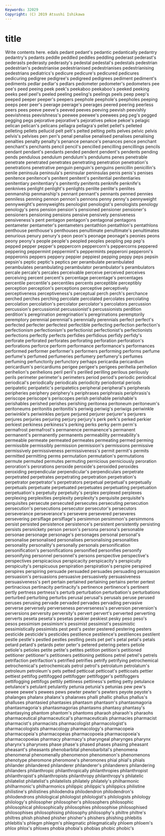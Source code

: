 ```yaml
---
Keywords: 32029
Copyright: (C) 2019 Atsushi Ishikawa
---
```


# title

Write contents here.
edals pedant pedant's
pedantic pedantically pedantry pedantry's pedants peddle peddled peddles peddling pederast
pederast's pederasts pederasty pederasty's pedestal pedestal's pedestals pedestrian pedestrian's pedestrianise
pedestrianised pedestrianises pedestrianising pedestrians pediatrics's pedicure pedicure's pedicured pedicures pedicuring
pedigree pedigree's pedigreed pedigrees pediment pediment's pediments pedlar pedlar's pedlars
pedometer pedometer's pedometers pee pee's peed peeing peek peek's peekaboo
peekaboo's peeked peeking peeks peel peel's peeled peeling peeling's peelings
peels peep peep's peeped peeper peeper's peepers peephole peephole's peepholes
peeping peeps peer peer's peerage peerage's peerages peered peering peerless
peers pees peeve peeve's peeved peeves peeving peevish peevishly peevishness
peevishness's peewee peewee's peewees peg peg's pegged pegging pegs pejorative
pejorative's pejoratives pekoe pekoe's pelagic pelican pelican's pelicans pellagra pellagra's
pellet pellet's pelleted pelleting pellets pellucid pelt pelt's pelted pelting
pelts pelves pelvic pelvis pelvis's pelvises pen pen's penal penalise
penalised penalises penalising penalties penalty penalty's penance penance's penances pence
penchant penchant's penchants pencil pencil's pencilled pencilling pencillings pencils pendant
pendant's pendants pended pendent pendent's pendents pending pends pendulous pendulum
pendulum's pendulums penes penetrable penetrate penetrated penetrates penetrating penetration penetration's
penetrations penetrative penguin penguin's penguins penicillin penicillin's penile peninsula peninsula's
peninsular peninsulas penis penis's penises penitence penitence's penitent penitent's penitential
penitentiaries penitentiary penitentiary's penitently penitents penknife penknife's penknives penlight penlight's
penlights penlite penlite's penlites penmanship penmanship's pennant pennant's pennants penned
pennies penniless penning pennon pennon's pennons penny penny's pennyweight pennyweight's
pennyweights penologist penologist's penologists penology penology's pens pension pension's pensioned
pensioner pensioner's pensioners pensioning pensions pensive pensively pensiveness pensiveness's pent
pentagon pentagon's pentagonal pentagons pentameter pentameter's pentameters pentathlon pentathlon's pentathlons
penthouse penthouse's penthouses penultimate penultimate's penultimates penurious penury penury's peon
peon's peonage peonage's peonies peons peony peony's people people's peopled
peoples peopling pep pep's pepped pepper pepper's peppercorn peppercorn's peppercorns
peppered peppering peppermint peppermint's peppermints pepperoni pepperoni's pepperonis peppers peppery
peppier peppiest pepping peppy peps pepsin pepsin's peptic peptic's peptics
per perambulate perambulated perambulates perambulating perambulator perambulator's perambulators percale percale's
percales perceivable perceive perceived perceives perceiving percent percent's percentage percentage's
percentages percentile percentile's percentiles percents perceptible perceptibly perception perception's perceptions
perceptive perceptively perceptiveness perceptiveness's perceptual perch perch's perchance perched perches
perching percolate percolated percolates percolating percolation percolation's percolator percolator's percolators
percussion percussion's percussionist percussionist's percussionists perdition perdition's peregrination peregrination's peregrinations
peremptorily peremptory perennial perennial's perennially perennials perfect perfect's perfected perfecter
perfectest perfectible perfecting perfection perfection's perfectionism perfectionism's perfectionist perfectionist's perfectionists
perfections perfectly perfects perfidies perfidious perfidy perfidy's perforate perforated perforates
perforating perforation perforation's perforations perforce perform performance performance's performances performed
performer performer's performers performing performs perfume perfume's perfumed perfumeries perfumery
perfumery's perfumes perfuming perfunctorily perfunctory perhaps pericardia pericardium pericardium's pericardiums
perigee perigee's perigees perihelia perihelion perihelion's perihelions peril peril's perilled
perilling perilous perilously perils perimeter perimeter's perimeters period period's periodic
periodical periodical's periodically periodicals periodicity periodontal periods peripatetic peripatetic's peripatetics
peripheral peripheral's peripherals peripheries periphery periphery's periphrases periphrasis periphrasis's periscope
periscope's periscopes perish perishable perishable's perishables perished perishes perishing peritonea
peritoneum peritoneum's peritoneums peritonitis peritonitis's periwig periwig's periwigs periwinkle periwinkle's
periwinkles perjure perjured perjurer perjurer's perjurers perjures perjuries perjuring perjury
perjury's perk perk's perked perkier perkiest perkiness perkiness's perking perks
perky perm perm's permafrost permafrost's permanence permanence's permanent permanent's permanently
permanents permeability permeability's permeable permeate permeated permeates permeating permed perming
permissible permissibly permission permission's permissions permissive permissively permissiveness permissiveness's permit
permit's permits permitted permitting perms permutation permutation's permutations permute permuted
permutes permuting pernicious perniciously peroration peroration's perorations peroxide peroxide's peroxided
peroxides peroxiding perpendicular perpendicular's perpendiculars perpetrate perpetrated perpetrates perpetrating perpetration
perpetration's perpetrator perpetrator's perpetrators perpetual perpetual's perpetually perpetuals perpetuate perpetuated
perpetuates perpetuating perpetuation perpetuation's perpetuity perpetuity's perplex perplexed perplexes perplexing
perplexities perplexity perplexity's perquisite perquisite's perquisites persecute persecuted persecutes persecuting
persecution persecution's persecutions persecutor persecutor's persecutors perseverance perseverance's persevere persevered
perseveres persevering persiflage persiflage's persimmon persimmon's persimmons persist persisted persistence
persistence's persistent persistently persisting persists persnickety person person's persona persona's
personable personae personage personage's personages personal personal's personalise personalised personalises
personalising personalities personality personality's personally personals personification personification's personifications personified
personifies personify personifying personnel personnel's persons perspective perspective's perspectives perspicacious
perspicacity perspicacity's perspicuity perspicuity's perspicuous perspiration perspiration's perspire perspired perspires
perspiring persuade persuaded persuades persuading persuasion persuasion's persuasions persuasive persuasively
persuasiveness persuasiveness's pert pertain pertained pertaining pertains perter pertest pertinacious
pertinacity pertinacity's pertinence pertinence's pertinent pertly pertness pertness's perturb perturbation
perturbation's perturbations perturbed perturbing perturbs perusal perusal's perusals peruse perused
peruses perusing pervade pervaded pervades pervading pervasive perverse perversely perverseness
perverseness's perversion perversion's perversions perversity perversity's pervert pervert's perverted perverting
perverts peseta peseta's pesetas peskier peskiest pesky peso peso's pesos
pessimism pessimism's pessimist pessimist's pessimistic pessimistically pessimists pest pest's pester
pestered pestering pesters pesticide pesticide's pesticides pestilence pestilence's pestilences pestilent
pestle pestle's pestled pestles pestling pests pet pet's petal petal's
petals petard petard's petards peter peter's petered petering peters petiole
petiole's petioles petite petite's petites petition petition's petitioned petitioner petitioner's
petitioners petitioning petitions petrel petrel's petrels petrifaction petrifaction's petrified petrifies
petrify petrifying petrochemical petrochemical's petrochemicals petrol petrol's petrolatum petrolatum's petroleum
petroleum's pets petted petticoat petticoat's petticoats pettier pettiest pettifog pettifogged
pettifogger pettifogger's pettifoggers pettifogging pettifogs pettily pettiness pettiness's petting petty
petulance petulance's petulant petulantly petunia petunia's petunias pew pew's pewee
pewee's pewees pews pewter pewter's pewters peyote peyote's phalanges phalanx
phalanx's phalanxes phalli phallic phallus phallus's phalluses phantasied phantasies phantasm
phantasm's phantasmagoria phantasmagoria's phantasmagorias phantasms phantasy phantasy's phantasying phantom phantom's
phantoms pharaoh pharaoh's pharaohs pharmaceutical pharmaceutical's pharmaceuticals pharmacies pharmacist pharmacist's
pharmacists pharmacologist pharmacologist's pharmacologists pharmacology pharmacology's pharmacopeia pharmacopeia's pharmacopeias pharmacopoeia
pharmacopoeia's pharmacopoeias pharmacy pharmacy's pharyngeal pharynges pharynx pharynx's pharynxes phase
phase's phased phases phasing pheasant pheasant's pheasants phenobarbital phenobarbital's phenomena
phenomenal phenomenally phenomenon phenomenon's phenomenons phenotype pheromone pheromone's pheromones phial
phial's phials philander philandered philanderer philanderer's philanderers philandering philanders philanthropic
philanthropically philanthropies philanthropist philanthropist's philanthropists philanthropy philanthropy's philatelic philatelist philatelist's
philatelists philately philately's philharmonic philharmonic's philharmonics philippic philippic's philippics philistine
philistine's philistines philodendra philodendron philodendron's philodendrons philological philologist philologist's philologists
philology philology's philosopher philosopher's philosophers philosophic philosophical philosophically philosophies philosophise
philosophised philosophises philosophising philosophy philosophy's philtre philtre's philtres phish phished
phisher phisher's phishers phishing phlebitis phlebitis's phlegm phlegm's phlegmatic phlegmatically
phloem phloem's phlox phlox's phloxes phobia phobia's phobias phobic phobic's
